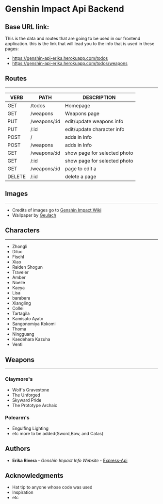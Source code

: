 # Genshin Impact Api Backend

## Base URL link:
This is the data and routes that are going to be used in our frontend application. this is the link that will lead you to the info that is used in these pages:
* https://genshin-api-erika.herokuapp.com/todos
* https://genshin-api-erika.herokuapp.com/todos/weapons

## Routes
---
   VERB 		 | 		  PATH 		 |  	 DESCRIPTION
------------ | ------------- | -------------------
GET | /todos | Homepage |
GET | /weapons | Weapons page |
PUT | /weapons/:id | edit/update weapons info |
PUT | /:id | edit/update character info |
POST | / | adds in Info |
POST | /weapons| adds in Info|
GET | /weapons/:id | show page for selected photo |
GET | /:id | show page for selected photo |
GET | /weapons/:id | page to edit a |
DELETE | /:id | delete a page |


## Images
---
* Credits of images go to [Genshin Impact Wiki](https://genshin-impact.fandom.com/wiki/Genshin_Impact_Wiki)
* Wallpaper by [Geulach](https://whvn.cc/x81glo)

## Characters
---
* Zhongli
* Diluc
* Fischl
* Xiao
* Raiden Shogun
* Traveler
* Amber
* Noelle
* Kaeya
* Lisa
* barabara
* Xiangling
* Collei
* Tartagila
* Kamisato Ayato
* Sangonomiya Kokomi
* Thoma
* Ningguang
* Kaedehara Kazuha
* Venti


## Weapons
---
### Claymore's
* Wolf's Gravestone
* The Unforged
*  Skyward Pride
* The Prototype Archaic

### Polearm's
* Engulfing Lighting
* etc more to be added(Sword,Bow, and Catas)



## Authors

* **Erika Rivera** - *Genshin Impact Info Website* - [Express-Api](https://github.com/erika947/Project-3-Express-Api)


## Acknowledgments

* Hat tip to anyone whose code was used
* Inspiration
* etc
